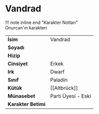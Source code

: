 # Vandrad   
  
!!! note inline end "Karakter Notları"  
	Onurcan'ın karakteri     
  
|  |  |  
|---|---|  
| **İsim** | Vandrad |  
| **Soyadı** |  |  
| **Hizip** |  |  
| **Cinsiyet** | Erkek |  
| **Irk** | Dwarf |  
| **Sınıf** | Paladin |  
| **Kütük** | [[Altbrück]] |  
| **Münasebet** | Parti Üyesi - Eski |  
| **Karakter Betimi** |  |  
  
  

